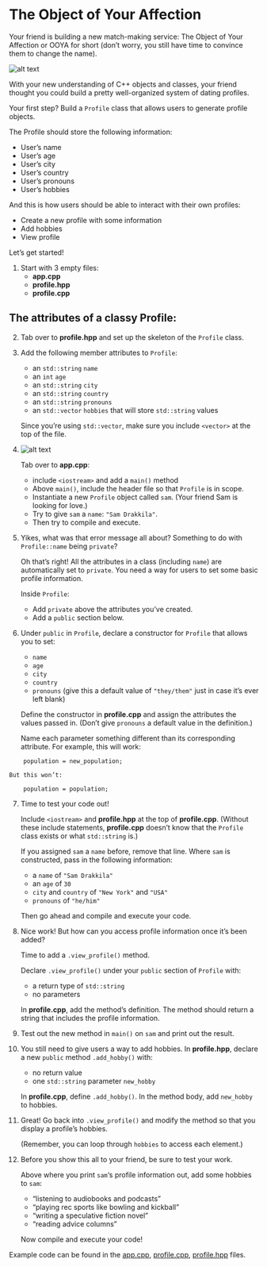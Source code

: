 # The Object of Your Affection

Your friend is building a new match-making service: The Object of Your Affection or OOYA for short (don’t worry, you still have time to convince them to change the name).

![alt text](https://github.com/keldavis/c-plus-plus-practice/blob/master/foundations/5.%20Classes%20and%20Objects/Object%20of%20Affection/ooya.gif)

With your new understanding of C++ objects and classes, your friend thought you could build a pretty well-organized system of dating profiles.

Your first step? Build a ```Profile``` class that allows users to generate profile objects.

The Profile should store the following information:

- User’s name
- User’s age
- User’s city
- User’s country
- User’s pronouns
- User’s hobbies

And this is how users should be able to interact with their own profiles:

- Create a new profile with some information
- Add hobbies
- View profile

Let’s get started!

1. Start with 3 empty files:
	- **app.cpp**
	- **profile.hpp**
	- **profile.cpp**

## The attributes of a classy Profile:

2. Tab over to **profile.hpp** and set up the skeleton of the ```Profile``` class.

3. Add the following member attributes to ```Profile```:

	- an ```std::string``` ```name```
	- an ```int``` ```age```
	- an ```std::string``` ```city```
	- an ```std::string``` ```country```
	- an ```std::string``` ```pronouns```
	- an ```std::vector``` ```hobbies``` that will store ```std::string``` values

	Since you’re using ```std::vector```, make sure you include ```<vector>``` at the top of the file.

4. ![alt text](https://github.com/keldavis/c-plus-plus-practice/blob/master/foundations/5.%20Classes%20and%20Objects/Object%20of%20Affection/Sam-Drakkila.gif)

	Tab over to **app.cpp**:
	- include ```<iostream>``` and add a ```main()``` method
	- Above ```main()```, include the header file so that ```Profile``` is in scope.
	- Instantiate a new ```Profile``` object called ```sam```. (Your friend Sam is looking for love.)
	- Try to give ```sam``` a ```name```: ```"Sam Drakkila"```.
	- Then try to compile and execute.

5. Yikes, what was that error message all about? Something to do with ```Profile::name``` being ```private```?

	Oh that’s right! All the attributes in a class (including ```name```) are automatically set to ```private```. You need a way for users to set some basic profile information.

	Inside ```Profile```:

	- Add ```private``` above the attributes you’ve created.
	- Add a ```public``` section below.

6. Under ```public``` in ```Profile```, declare a constructor for ```Profile``` that allows you to set:

	- ```name```
	- ```age```
	- ```city```
	- ```country```
	- ```pronouns``` (give this a default value of ```"they/them"``` just in case it’s ever left blank)
	
	Define the constructor in **profile.cpp** and assign the attributes the values passed in. (Don’t give ```pronouns``` a default value in the definition.)

	Name each parameter something different than its corresponding attribute. For example, this will work:
```
	population = new_population;
```
	But this won’t:

```
	population = population;
```

7. Time to test your code out!

	Include ```<iostream>``` and **profile.hpp** at the top of **profile.cpp**. (Without these include statements, **profile.cpp** doesn’t know that the ```Profile``` class exists or what ```std::string``` is.)

	If you assigned ```sam``` a ```name``` before, remove that line. Where ```sam``` is constructed, pass in the following information:

	- a ```name``` of ```"Sam Drakkila"```
	- an ```age``` of ```30```
	- ```city``` and ```country``` of ```"New York"``` and ```"USA"```
	- ```pronouns``` of ```"he/him"```

	Then go ahead and compile and execute your code.

8. Nice work! But how can you access profile information once it’s been added?

	Time to add a ```.view_profile()``` method.

	Declare ```.view_profile()``` under your ```public``` section of ```Profile``` with:

	- a return type of ```std::string```
	- no parameters
	
	In **profile.cpp**, add the method’s definition. The method should return a string that includes the profile information.

9. Test out the new method in ```main()``` on ```sam``` and print out the result.

10. You still need to give users a way to add hobbies. In **profile.hpp**, declare a new ```public``` method ```.add_hobby()``` with:

	- no return value
	- one ```std::string``` parameter ```new_hobby```

	In **profile.cpp**, define ```.add_hobby()```. In the method body, add ```new_hobby``` to hobbies.

11. Great! Go back into ```.view_profile()``` and modify the method so that you display a profile’s hobbies.

	(Remember, you can loop through ```hobbies``` to access each element.)

12. Before you show this all to your friend, be sure to test your work.

	Above where you print ```sam```‘s profile information out, add some hobbies to ```sam```:

	- “listening to audiobooks and podcasts”
	- “playing rec sports like bowling and kickball”
	- “writing a speculative fiction novel”
	- “reading advice columns”
	
	Now compile and execute your code!

Example code can be found in the [app.cpp](https://github.com/keldavis/c-plus-plus-practice/blob/master/foundations/5.%20Classes%20and%20Objects/Object%20of%20Affection/app.cpp), [profile.cpp](https://github.com/keldavis/c-plus-plus-practice/blob/master/foundations/5.%20Classes%20and%20Objects/Object%20of%20Affection/profile.cpp), [profile.hpp](https://github.com/keldavis/c-plus-plus-practice/blob/master/foundations/5.%20Classes%20and%20Objects/Object%20of%20Affection/profile.hpp) files.